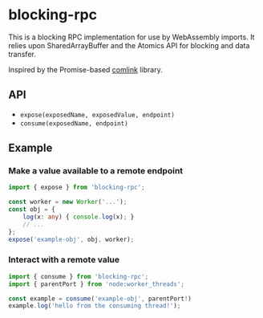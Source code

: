 # blocking-rpc

This is a blocking RPC implementation for use by WebAssembly imports. It relies upon SharedArrayBuffer and the Atomics API for blocking and data transfer.

Inspired by the Promise-based [comlink](https://github.com/GoogleChromeLabs/comlink/) library.

## API

- `expose(exposedName, exposedValue, endpoint)`
- `consume(exposedName, endpoint)`

## Example

### Make a value available to a remote endpoint

```ts
import { expose } from 'blocking-rpc';

const worker = new Worker('...');
const obj = {
	log(x: any) { console.log(x); }
	// ...
};
expose('example-obj', obj, worker);
```

### Interact with a remote value

```ts
import { consume } from 'blocking-rpc';
import { parentPort } from 'node:worker_threads';

const example = consume('example-obj', parentPort!)
example.log('hello from the consuming thread!');
```